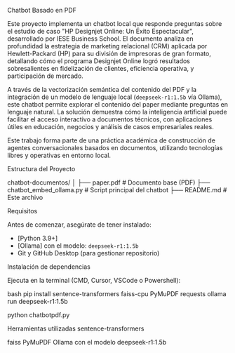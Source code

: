 Chatbot Basado en PDF 

Este proyecto implementa un chatbot local que responde preguntas sobre el estudio de caso "HP Designjet Online: Un Éxito Espectacular", 
desarrollado por IESE Business School. El documento analiza en profundidad la estrategia de marketing relacional (CRM) aplicada por Hewlett-Packard (HP) 
para su división de impresoras de gran formato, detallando cómo el programa Designjet Online logró resultados sobresalientes en fidelización de clientes, 
eficiencia operativa, y participación de mercado.

A través de la vectorización semántica del contenido del PDF y la integración de un modelo de lenguaje local (`deepseek-r1:1.5b` vía Ollama), este chatbot 
permite explorar el contenido del paper mediante preguntas en lenguaje natural. La solución demuestra cómo la inteligencia artificial puede facilitar el 
acceso interactivo a documentos técnicos, con aplicaciones útiles en educación, negocios y análisis de casos empresariales reales.

Este trabajo forma parte de una práctica académica de construcción de agentes conversacionales basados en documentos, utilizando tecnologías libres y 
operativas en entorno local.

Estructura del Proyecto

chatbot-documentos/
│
├── paper.pdf # Documento base (PDF)
├── chatbot_embed_ollama.py # Script principal del chatbot
├── README.md # Este archivo


Requisitos

Antes de comenzar, asegúrate de tener instalado:

- [Python 3.9+]
- [Ollama] con el modelo: `deepseek-r1:1.5b`
- Git y GitHub Desktop (para gestionar repositorio)


Instalación de dependencias

Ejecuta en la terminal (CMD, Cursor, VSCode o Powershell):

bash
pip install sentence-transformers faiss-cpu PyMuPDF requests
ollama run deepseek-r1:1.5b

python chatbotpdf.py

Herramientas utilizadas
sentence-transformers

faiss
PyMuPDF
Ollama con el modelo deepseek-r1:1.5b
